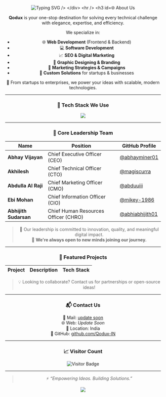 <div align="center">
  <img src="https://readme-typing-svg.herokuapp.com?font=Montserrat&weight=500&size=28&duration=3000&pause=1000&color=3F3FFF&center=true&vCenter=true&multiline=true&width=600&height=90&lines=Welcome+to+Qodux;Solutions+for+Every+Technical+Need" alt="Typing SVG />
</div>

---

### 🌐 About Us

**Qodux** is your one-stop destination for solving every technical challenge with elegance, expertise, and efficiency.

We specialize in:
- 🌐 **Web Development** (Frontend & Backend)
- 💻 **Software Development**
- 📈 **SEO & Digital Marketing**
- 🎨 **Graphic Designing & Branding**
- 📣 **Marketing Strategies & Campaigns**
- 🧠 **Custom Solutions** for startups & businesses

🔧 From startups to enterprises, we power your ideas with scalable, modern technologies.

---

### 🚀 Tech Stack We Use

<div align="center">
  <img src="https://skillicons.dev/icons?i=html,css,js,ts,react,nextjs,nodejs,express,python,django,mysql,mongodb,figma,photoshop,wordpress" />
</div>

---

### 👥 Core Leadership Team

| Name                  | Position                               | GitHub Profile                                       |
|-----------------------|----------------------------------------|------------------------------------------------------|
| **Abhay Vijayan**     | Chief Executive Officer (CEO)          | [@abhayminer01](https://github.com/abhayminer01)     |
| **Akhilesh**          | Chief Technical Officer (CTO)         | [@magiscurra](https://github.com/magiscurra)         |
| **Abdulla Al Raji**   | Chief Marketing Officer (CMO)          | [@abduuiii](https://github.com/abduuiii)             |
| **Ebi Mohan**         | Chief Information Officer (CIO)        | [@mikey-1986](https://github.com/mikey-1986)         |
| **Abhijith Sudarsan** | Chief Human Resources Officer (CHRO)   | [@abhiabhijith01](https://github.com/abhiabhijith01) |

> 💼 Our leadership is committed to innovation, quality, and meaningful digital impact.  
> 🙌 **We're always open to new minds joining our journey.**

---

### 🧩 Featured Projects
| Project | Description | Tech Stack |
|--------|-------------|------------|
<!--
| 🚀 `SmartBiz` | All-in-one business tool for inventory, billing, CRM. | React, Node.js, MongoDB |
| 🖼️ `Brandify` | Visual branding suite with logo and content toolkit. | Figma, Next.js |
| 📊 `SEO Pulse` | Automated SEO tracker for real-time performance. | Python, Flask, Scrapy | 

-->

> 💡 Looking to collaborate? Contact us for partnerships or open-source ideas!

---

### 📬 Contact Us

📧 Mail: [update soon](mailto:hello.qodux@gmail.com)  
🌐 Web: _Update Soon_  
📍 Location: India  
🐙 GitHub: [github.com/Qodux-IN](https://github.com/Qodux-IN)

---

### 📈 Visitor Count

![Visitor Badge](https://komarev.com/ghpvc/?username=Qodux-IN&style=flat-square&color=blue)

---

> ⚡ _“Empowering Ideas. Building Solutions.”_

<div align="center">
  <img src="https://readme-typing-svg.herokuapp.com?font=Fira+Code&weight=600&size=22&pause=1000&center=true&vCenter=true&color=34D399&width=500&lines=Lets+Build+Something+Amazing+Together!" />
</div>
